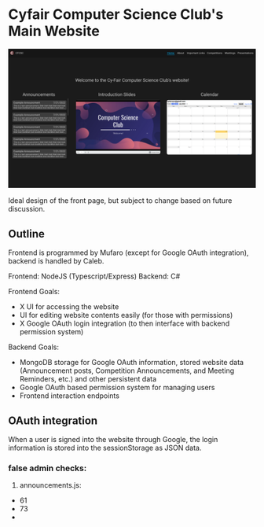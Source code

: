 # Cyfair Computer Science Club's Main Website

![Frontpage Mockup Image](/mockups/img/home.png "Frontpage Mockup")

Ideal design of the front page, but subject to change based on future discussion.

## Outline

Frontend is programmed by Mufaro (except for Google OAuth integration), backend is handled by Caleb.

Frontend: NodeJS (Typescript/Express)
Backend: C#

Frontend Goals:
- X UI for accessing the website
- UI for editing website contents easily (for those with permissions)
- X Google OAuth login integration (to then interface with backend permission system)

Backend Goals:
- MongoDB storage for Google OAuth information, stored website data (Announcement posts, Competition Announcements, and Meeting Reminders, etc.) and other persistent data
- Google OAuth based permission system for managing users
- Frontend interaction endpoints

## OAuth integration

When a user is signed into the website through Google, the login information is stored into the sessionStorage as JSON data.

### false admin checks:

1. announcements.js:

- 61
- 73
-
